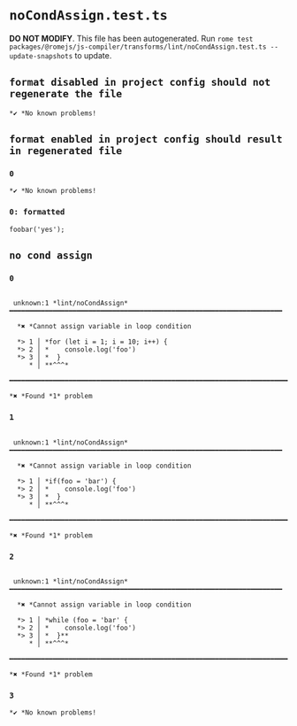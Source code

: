 # `noCondAssign.test.ts`

**DO NOT MODIFY**. This file has been autogenerated. Run `rome test packages/@romejs/js-compiler/transforms/lint/noCondAssign.test.ts --update-snapshots` to update.

## `format disabled in project config should not regenerate the file`

```
*✔ *No known problems!

```

## `format enabled in project config should result in regenerated file`

### `0`

```
*✔ *No known problems!

```

### `0: formatted`

```
foobar('yes');

```

## `no cond assign`

### `0`

```

 unknown:1 *lint/noCondAssign* ━━━━━━━━━━━━━━━━━━━━━━━━━━━━━━━━━━━━━━━━━━━━━━━━━━━━━━━━━━━━━━━━━━━━━

  *✖ *Cannot assign variable in loop condition

  *> 1 │ *for (let i = 1; i = 10; i++) {
  *> 2 │ *    console.log('foo')
  *> 3 │ *  }
     * │ **^^^* 

━━━━━━━━━━━━━━━━━━━━━━━━━━━━━━━━━━━━━━━━━━━━━━━━━━━━━━━━━━━━━━━━━━━━━━━━━━━━━━━━━━━━━━━━━━━━━━━━━━━━

*✖ *Found *1* problem

```

### `1`

```

 unknown:1 *lint/noCondAssign* ━━━━━━━━━━━━━━━━━━━━━━━━━━━━━━━━━━━━━━━━━━━━━━━━━━━━━━━━━━━━━━━━━━━━━

  *✖ *Cannot assign variable in loop condition

  *> 1 │ *if(foo = 'bar') {
  *> 2 │ *    console.log('foo')
  *> 3 │ *  }
     * │ **^^^* 

━━━━━━━━━━━━━━━━━━━━━━━━━━━━━━━━━━━━━━━━━━━━━━━━━━━━━━━━━━━━━━━━━━━━━━━━━━━━━━━━━━━━━━━━━━━━━━━━━━━━

*✖ *Found *1* problem

```

### `2`

```

 unknown:1 *lint/noCondAssign* ━━━━━━━━━━━━━━━━━━━━━━━━━━━━━━━━━━━━━━━━━━━━━━━━━━━━━━━━━━━━━━━━━━━━━

  *✖ *Cannot assign variable in loop condition

  *> 1 │ *while (foo = 'bar' {
  *> 2 │ *    console.log('foo')
  *> 3 │ *  }**
     * │ **^^^* 

━━━━━━━━━━━━━━━━━━━━━━━━━━━━━━━━━━━━━━━━━━━━━━━━━━━━━━━━━━━━━━━━━━━━━━━━━━━━━━━━━━━━━━━━━━━━━━━━━━━━

*✖ *Found *1* problem

```

### `3`

```
*✔ *No known problems!

```
